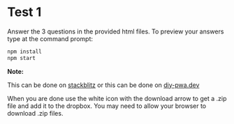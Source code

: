 # Test 1

Answer the 3 questions in the provided html files. To preview your answers type at the command prompt:

```bash
npm install
npm start
```

**Note:**

This can be done on [stackblitz](https://pr.new/rhildred/UX220Test1) or this can be done on [diy-pwa.dev](https://diy-pwa.dev/~/gh/rhildred/UX220Test1)

When you are done use the white icon with the download arrow to get a .zip file and add it to the dropbox. 
You may need to allow your browser to download .zip files.

